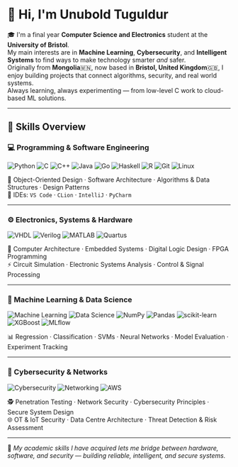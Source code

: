 # 👋 Hi, I'm Unubold Tuguldur

🎓 I'm a final year **Computer Science and Electronics** student at the **University of Bristol**.  
  My main interests are in **Machine Learning**, **Cybersecurity**, and **Intelligent Systems** to find ways to make technology smarter *and* safer.  
  Originally from **Mongolia**🇲🇳, now based in **Bristol, United Kingdom**🇬🇧, I enjoy building projects that connect algorithms, security, and real world systems.  
  Always learning, always experimenting — from low-level C work to cloud-based ML solutions.

---

## 🧰 Skills Overview

### 💻 Programming & Software Engineering
![Python](https://img.shields.io/badge/Python-3776AB?logo=python&logoColor=white)
![C](https://img.shields.io/badge/C-00599C?logo=c&logoColor=white)
![C++](https://img.shields.io/badge/C++-00599C?logo=c%2B%2B&logoColor=white)
![Java](https://img.shields.io/badge/Java-007396?logo=java&logoColor=white)
![Go](https://img.shields.io/badge/Go-00ADD8?logo=go&logoColor=white)
![Haskell](https://img.shields.io/badge/Haskell-5D4F85?logo=haskell&logoColor=white)
![R](https://img.shields.io/badge/R-276DC3?logo=r&logoColor=white)
![Git](https://img.shields.io/badge/Git-F05032?logo=git&logoColor=white)
![Linux](https://img.shields.io/badge/Linux-FCC624?logo=linux&logoColor=black)

🧠 Object-Oriented Design · Software Architecture · Algorithms & Data Structures · Design Patterns  
🧰 IDEs: `VS Code` · `CLion` · `IntelliJ` · `PyCharm`  

---

### ⚙️ Electronics, Systems & Hardware
![VHDL](https://img.shields.io/badge/VHDL-512BD4?logoColor=white)
![Verilog](https://img.shields.io/badge/Verilog-512BD4?logoColor=white)
![MATLAB](https://img.shields.io/badge/MATLAB-0076A8?logo=mathworks&logoColor=white)
![Quartus](https://img.shields.io/badge/Quartus-0078D4?logo=intel&logoColor=white)

🔌 Computer Architecture · Embedded Systems · Digital Logic Design · FPGA Programming  
⚡ Circuit Simulation · Electronic Systems Analysis · Control & Signal Processing  

---

### 🤖 Machine Learning & Data Science
![Machine Learning](https://img.shields.io/badge/Machine%20Learning-ff6600)
![Data Science](https://img.shields.io/badge/Data%20Science-228B22)
![NumPy](https://img.shields.io/badge/NumPy-013243?logo=numpy&logoColor=white)
![Pandas](https://img.shields.io/badge/pandas-150458?logo=pandas&logoColor=white)
![scikit-learn](https://img.shields.io/badge/scikit--learn-F7931E?logo=scikitlearn&logoColor=white)
![XGBoost](https://img.shields.io/badge/XGBoost-FF6600)
![MLflow](https://img.shields.io/badge/MLflow-0194E2?logo=mlflow&logoColor=white)

📊 Regression · Classification · SVMs · Neural Networks · Model Evaluation · Experiment Tracking  

---

### 🔐 Cybersecurity & Networks
![Cybersecurity](https://img.shields.io/badge/Cybersecurity-blueviolet)
![Networking](https://img.shields.io/badge/Networking-1E90FF)
![AWS](https://img.shields.io/badge/AWS-FF9900?logo=amazon-aws&logoColor=white)

🕵️ Penetration Testing · Network Security · Cybersecurity Principles · Secure System Design  
🌐 OT & IoT Security · Data Centre Architecture · Threat Detection & Risk Assessment  

---

💬 *My academic skills I have acquired lets me bridge between hardware, software, and security — building reliable, intelligent, and secure systems.*


